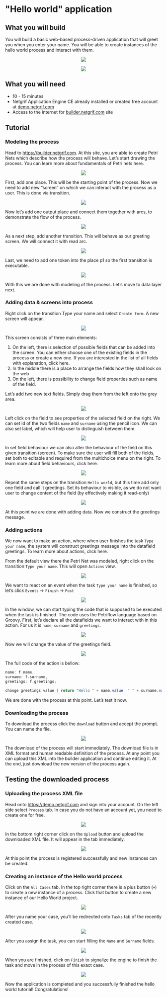 # "Hello world" application

## What you will build

You will build a basic web-based process-driven application that will greet you when you enter your name. You will be able to create instances of the hello world process and interact with them.

<p align="center">
    <img src="_media/helloWorld/b.png">
</p>

<p align="center">
    <img src="_media/helloWorld/a.png">
</p>

## What you will need

* 10 - 15 minutes
* Netgrif Application Engine CE already installed or created free account at [demo.netgrif.com](https://demo.netgrif.com)
* Access to the internet for [builder.netgrif.com](https://builder.netgrif.com) site

## Tutorial

### Modeling the process

Head to https://builder.netgrif.com. At this site, you are able to create Petri Nets which describe how the process will behave. Let’s start drawing the process. You can learn more about fundamentals of Petri nets here.

<p align="center">
    <img src="_media/helloWorld/1.png">
</p>

First, add one place. This will be the starting point of the process. Now we need to add new “screen” on which we can interact with the process as a user. This is done via transition.

<p align="center">
    <img src="_media/helloWorld/2.png">
</p>

Now let’s add one output place and connect them together with arcs, to demonstrate the flow of the process.

<p align="center">
    <img src="_media/helloWorld/3.png">
</p>

As a next step, add another transition. This will behave as our greeting screen. We will connect it with read arc.

<p align="center">
    <img src="_media/helloWorld/4.png">
</p>

Last, we need to add one token into the place p1 so the first transition is executable.

<p align="center">
    <img src="_media/helloWorld/5.png">
</p>

With this we are done with modeling of the process. Let’s move to data layer next.

### Adding data & screens into process

Right click on the transition Type your name and select `Create form`. A new screen will appear.

<p align="center">
    <img src="_media/helloWorld/6.png">
</p>

This screen consists of three main elements:
<ol>
    <li>On the left, there is selection of possible fields that can be added into the screen. You can either choose one of the existing fields in the process or create a new one. If you are interested in the list of all fields with explanation, click here.</li>
    <li>In the middle there is a place to arrange the fields how they shall look on the web</li>
    <li>On the left, there is possibility to change field properties such as name of the field.</li>
</ol>

Let’s add two new text fields. Simply drag them from the left onto the grey area.

<p align="center">
    <img src="_media/helloWorld/7.png">
</p>

Left click on the field to see properties of the selected field on the right. We can set id of the two fields `name` and `surname` using the pencil icon. We can also set label, which will help user to distinguish between them.

<p align="center">
    <img src="_media/helloWorld/8.png">
</p>

In set field behaviour we can also alter the behaviour of the field on this given transition (screen). To make sure the user will fill both of the fields, set both to editable and required from the multichoice menu on the right. To learn more about field behaviours, click here.

<p align="center">
    <img src="_media/helloWorld/9.png">
</p>

Repeat the same steps on the transition `Hello world`, but this time add only one field and call it greetings. Set its behaviour to visible, as we do not want user to change content of the field (by effectively making it read-only)

<p align="center">
    <img src="_media/helloWorld/10.png">
</p>

At this point we are done with adding data. Now we construct the greetings message.

### Adding actions

We now want to make an action, where when user finishes the task `Type your name`, the system will construct greetings message into the datafield greetings. To learn more about actions, click here.

From the default view there the Petri Net was modeled, right click on the transition `Type your name`. This will open `Actions` view.

<p align="center">
    <img src="_media/helloWorld/11.png">
</p>

We want to react on an event when the task `Type your name` is finished, so let’s click `Events` -> `Finish` -> `Post`

<p align="center">
    <img src="_media/helloWorld/12.png">
</p>

In the window, we can start typing the code that is supposed to be executed when the task is finished. The code uses the Petriflow language based on Groovy. First, let’s declare all the datafields we want to interact with in this action. For us it is `name`, `surname` and `greetings`.

<p align="center">
    <img src="_media/helloWorld/13.png">
</p>

Now we will change the value of the greetings field.

<p align="center">
    <img src="_media/helloWorld/14.png">
</p>

The full code of the action is bellow:

```groovy
name: f.name,
surname: f.surname,
greetings: f.greetings;

change greetings value { return "Hello " + name.value  " " + surname.value ", nice to meet you!" }
```

We are done with the process at this point. Let’s test it now.

### Downloading the process

To download the process click the `download` button and accept the prompt. You can name the file.

<p align="center">
    <img src="_media/helloWorld/15.png">
</p>

The download of the process will start immediately. The download	file is in XML format and human readable definition of the process. At any point you can upload this XML into the builder application and continue editing it. At the end, just download the new version of the process again.

## Testing the downloaded process

### Uploading the process XML file

Head onto https://demo.netgrif.com and sign into your account. On the left side select `Process` tab. In case you do not have an account yet, you need to create one for free.

<p align="center">
    <img src="_media/helloWorld/16.png">
</p>

In the bottom right corner click on the `Upload` button and upload the downloaded XML file. It will appear in the tab immediately.

<p align="center">
    <img src="_media/helloWorld/17.png">
</p>

At this point the process is registered successfully and new instances can be created.

### Creating an instance of the Hello world process

Click on the `All Cases` tab. In the top right corner there is a plus button (`+`) to create a new instance of a process. Click that button to create a new instance of our Hello World project.

<p align="center">
    <img src="_media/helloWorld/18.png">
</p>

After you name your case, you’ll be redirected onto `Tasks` tab of the recently created case.

<p align="center">
    <img src="_media/helloWorld/19.png">
</p>

After you assign the task, you can start filling the `Name` and `Surname` fields.

<p align="center">
    <img src="_media/helloWorld/20.png">
</p>

When you are finished, click on `Finish` to signalize the engine to finish the task and move in the process of this exact case.

<p align="center">
    <img src="_media/helloWorld/21.png">
</p>

Now the application is completed and you successfully finished the hello world tutorial!
Congratulations!
